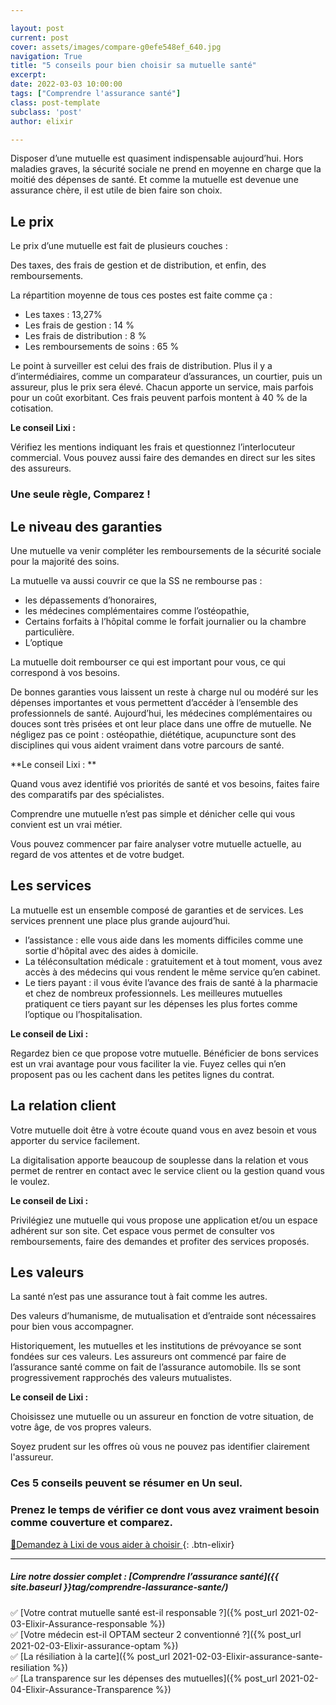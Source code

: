```yaml
---

layout: post
current: post
cover: assets/images/compare-g0efe548ef_640.jpg
navigation: True
title: "5 conseils pour bien choisir sa mutuelle santé"
excerpt: 
date: 2022-03-03 10:00:00
tags: ["Comprendre l'assurance santé"]
class: post-template
subclass: 'post'
author: elixir

---
```


Disposer d’une mutuelle est quasiment indispensable aujourd’hui. Hors maladies graves, la sécurité sociale ne prend en moyenne en charge que la moitié des dépenses de santé.
Et comme la mutuelle est devenue une assurance chère, il est utile de bien faire son choix.

## Le prix

Le prix d’une mutuelle est fait de plusieurs couches :

Des taxes, des frais de gestion et de distribution, et enfin, des remboursements.

La répartition moyenne de tous ces postes est faite comme ça : 

- Les taxes : 13,27%
- Les frais de gestion : 14 %
- Les frais de distribution : 8 %
- Les remboursements de soins : 65 %

Le point à surveiller est celui des frais de distribution. Plus il y a d’intermédiaires, comme un comparateur d’assurances, un courtier, puis un assureur, plus le prix sera élevé. Chacun apporte un service, mais parfois pour un coût exorbitant. 
Ces frais peuvent parfois montent à 40 % de la cotisation.


**Le conseil Lixi :** 

Vérifiez les mentions indiquant les frais et questionnez l’interlocuteur commercial. 
Vous pouvez aussi faire des demandes en direct sur les sites des assureurs.

### Une seule règle, Comparez ! 

## Le niveau des garanties

Une mutuelle va venir compléter les remboursements de la sécurité sociale pour la majorité des soins. 

La mutuelle va aussi couvrir ce que la SS ne rembourse pas :

- les dépassements d’honoraires, 
- les médecines complémentaires comme l’ostéopathie,
- Certains forfaits à l’hôpital comme le forfait journalier ou la chambre particulière.
- L’optique

La mutuelle doit rembourser ce qui est important pour vous, ce qui correspond à vos besoins.

De bonnes garanties vous laissent un reste à charge nul ou modéré sur les dépenses importantes et vous permettent d’accéder à l’ensemble des professionnels de santé.
Aujourd’hui, les médecines complémentaires ou douces sont très prisées et ont leur place dans une offre de mutuelle. Ne négligez pas ce point : ostéopathie, diététique, acupuncture sont des disciplines qui vous aident vraiment dans votre parcours de santé.

**Le conseil Lixi : **

Quand vous avez identifié vos priorités de santé et vos besoins, faites faire des comparatifs par des spécialistes. 

Comprendre une mutuelle n’est pas simple et dénicher celle qui vous convient est un vrai métier.

Vous pouvez commencer par faire analyser votre mutuelle actuelle, au regard de vos attentes et de votre budget.

## Les services

La mutuelle est un ensemble composé de garanties et de services. Les services prennent une place plus grande aujourd’hui.

* l’assistance : elle vous aide dans les moments difficiles comme une sortie d'hôpital avec des aides à domicile.
* La téléconsultation médicale :  gratuitement et à tout moment, vous avez accès à des médecins qui vous rendent le même service qu’en cabinet.
* Le tiers payant : il vous évite l’avance des frais de santé à la pharmacie et chez de nombreux professionnels. Les meilleures mutuelles pratiquent ce tiers payant sur les dépenses les plus fortes comme l’optique ou l’hospitalisation.

**Le conseil de Lixi :**

Regardez bien ce que propose votre mutuelle. Bénéficier de bons services est un vrai avantage pour vous faciliter la vie. 
Fuyez celles qui n’en proposent pas ou les cachent dans les petites lignes du contrat.

## La relation client

Votre mutuelle doit être à votre écoute quand vous en avez besoin et vous apporter du service facilement. 

La digitalisation apporte beaucoup de souplesse dans la relation et vous permet de rentrer en contact avec le service client ou la gestion quand vous le voulez. 

**Le conseil de Lixi :**

Privilégiez une mutuelle qui vous propose une application et/ou un espace adhérent sur son site. Cet espace vous permet de consulter vos remboursements, faire des demandes et profiter des services proposés.

## Les valeurs

La santé n’est pas une assurance tout à fait comme les autres. 

Des valeurs d’humanisme, de mutualisation et d’entraide sont nécessaires pour bien vous accompagner.

Historiquement, les mutuelles et les institutions de prévoyance se sont fondées sur ces valeurs. 
Les assureurs ont commencé par faire de l’assurance santé comme on fait de l’assurance automobile. Ils se sont progressivement rapprochés des valeurs mutualistes.

**Le conseil de Lixi :**

Choisissez une mutuelle ou un assureur en fonction de votre situation, de votre âge, de vos propres valeurs.

Soyez prudent sur les offres où vous ne pouvez pas identifier clairement l'assureur.

### Ces 5 conseils peuvent se résumer en Un seul. 

### Prenez le temps de vérifier ce dont vous avez vraiment besoin comme couverture et comparez.

[🚎Demandez à Lixi de vous aider à choisir ](https://www.heylixi.fr){: .btn-elixir}

---

##### Lire notre dossier complet : [Comprendre l’assurance santé]({{ site.baseurl }}tag/comprendre-lassurance-sante/)

✅ [Votre contrat mutuelle santé est-il responsable ?]({% post_url 2021-02-03-Elixir-Assurance-responsable %})  
✅ [Votre médecin est-il OPTAM secteur 2 conventionné ?]({% post_url 2021-02-03-Elixir-assurance-optam %})  
✅ [La résiliation à la carte]({% post_url 2021-02-03-Elixir-assurance-sante-resiliation %})  
✅ [La transparence sur les dépenses des mutuelles]({% post_url 2021-02-04-Elixir-Assurance-Transparence %})  
